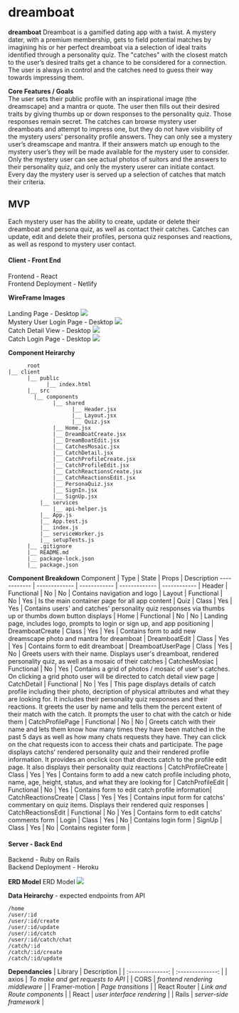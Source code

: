 # **dreamboat**

**dreamboat** Dreamboat is a gamified dating app with a twist. A mystery dater, with a premium membership, gets to field potential matches by imagining his or her perfect dreamboat via a selection of ideal traits identified through a personality quiz. The "catches" with the closest match to the user’s desired traits get a chance to be considered for a connection. The user is always in control and the catches need to guess their way towards impressing them.

**Core Features / Goals**  
The user sets their public profile with an inspirational image (the dreamscape) and a mantra or quote. The user then fills out their desired traits by giving thumbs up or down responses to the personality quiz. Those responses remain secret. The catches can browse mystery user dreamboats and attempt to impress one, but they do not have visibility of the mystery users' personality profile answers. They can only see a mystery user’s dreamscape and mantra. If their answers match up enough to the mystery user’s they will be made available for the mystery user to consider. Only the mystery user can see actual photos of suitors and the answers to their personality quiz, and only the mystery userer can initiate contact. Every day the mystery user is served up a selection of catches that match their criteria.

## MVP

Each mystery user has the ability to create, update or delete their dreamboat and persona quiz, as well as contact their catches. Catches can update, edit and delete their profiles, persona quiz responses and reactions, as well as respond to mystery user contact.

#### Client - Front End

Frontend - React  
Frontend Deployment - Netlify

**WireFrame Images**  
<br>
Landing Page - Desktop
![](https://i.imgur.com/AvlsiSv.png)
<br>
Mystery User Login Page - Desktop
![](https://i.imgur.com/bEpGfKF.png)
<br>
Catch Detail View - Desktop
![](https://i.imgur.com/5xd0xA9.png)
<br>
Catch Login Page - Desktop
![](https://i.imgur.com/FX50Zv8.png)


**Component Heirarchy**

```structure
      root
|__ client
      |__ public
            |__ index.html
      |__ src
        |__ components
              |__ shared
                    |__ Header.jsx
                    |__ Layout.jsx
                    |__ Quiz.jsx
              |__ Home.jsx
              |__ DreamBoatCreate.jsx
              |__ DreamBoatEdit.jsx
              |__ CatchesMosaic.jsx
              |__ CatchDetail.jsx
              |__ CatchProfileCreate.jsx
              |__ CatchProfileEdit.jsx
              |__ CatchReactionsCreate.jsx
              |__ CatchReactionsEdit.jsx
              |__ PersonaQuiz.jsx
              |__ SignIn.jsx
              |__ SignUp.jsx
          |__ services
              |__ api-helper.js
          |__ App.js
          |__ App.test.js
          |__ index.js
          |__ serviceWorker.js
          |__ setupTests.js
      |__ .gitignore
      |__ README.md
      |__ package-lock.json
      |__ package.json
```

**Component Breakdown**
Component | Type | State | Props | Description
------------ | ------------- | ------------ | ------------- | ------------ |
Header | Functional | No | No | Contains navigation and logo |
Layout | Functional | No | Yes | Is the main container page for all app content |
Quiz | Class | Yes | Yes | Contains users' and catches' personality quiz responses via thumbs up or thumbs down button displays |
Home | Functional | No | No | Landing page, includes logo, prompts to login or sign up, and app positioning |
DreamboatCreate | Class | Yes | Yes | Contains form to add new dreamscape photo and mantra for dreamboat |
DreamboatEdit | Class | Yes | Yes | Contains form to edit dreamboat |
DreamboatUserPage | Class | Yes | No | Greets users with their name. Displays user's dreamboat, rendered personality quiz, as well as a mosaic of their catches |
CatchesMosiac | Functional | No | Yes | Contains a grid of photos / mosaic of user's catches. On clicking a grid photo user will be directed to catch detail view page |
CatchDetail | Functional | No | Yes | This page displays details of catch profile including their photo, decription of physical attributes and what they are looking for. It includes their personality quiz responses and their reactions. It greets the user by name and tells them the percent extent of their match with the catch. It prompts the user to chat with the catch or hide them |
CatchProfilePage | Functional | No | No | Greets catch with their name and lets them know how many times they have been matched in the past 5 days as well as how many chats requests they have. They can click on the chat requests icon to access their chats and participate. The page displays catchs' rendered personality quiz and their rendered profile information. It provides an onclick icon that directs catch to the profile edit page. It also displays their personality quiz reactions |
CatchProfileCreate | Class | Yes | Yes | Contains form to add a new catch profile including photo, name, age, height, status, and what they are looking for |
CatchProfileEdit | Functional | No | Yes | Contains form to edit catch profile information|
CatchReactionsCreate | Class | Yes | Yes | Contains input form for catchs' commentary on quiz items. Displays their rendered quiz responses |
CatchReactionsEdit | Functional | No | Yes | Contains form to edit catchs' comments form |
Login | Class | Yes | No | Contains login form |
SignUp | Class | Yes | No | Contains register form |

#### Server - Back End

Backend - Ruby on Rails  
Backend Deployment - Heroku

**ERD Model**
ERD Model
![](https://i.imgur.com/l6mlTqu.png)

**Data Heirarchy** - expected endpoints from API

```structure
/home
/user/:id
/user/:id/create
/user/:id/update
/user/:id/catch
/user/:id/catch/chat
/catch/:id
/catch/:id/create
/catch/:id/update
```

**Dependancies**
| Library | Description |
| :--------------: | :--------------: |
| axios | _To make and get requests to API_ |
| CORS | _frontend rendering middleware_ |
| Framer-motion | _Page transitions_ |
| React Router | _Link and Route components_ |
| React | _user interface rendering_ |
| Rails | _server-side framework_ |
